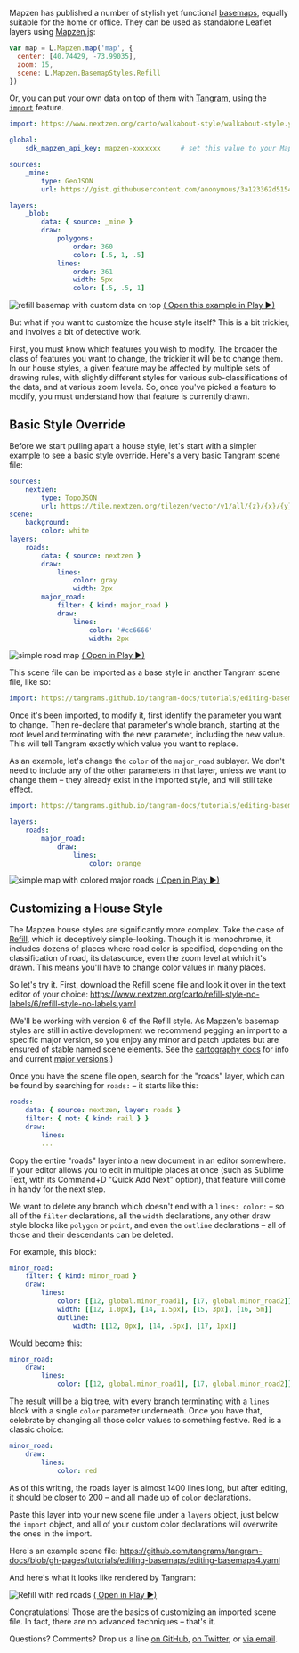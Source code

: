 Mapzen has published a number of stylish yet functional [basemaps](https://mapzen.com/products/maps/), equally suitable for the home or office. They can be used as standalone Leaflet layers using [Mapzen.js](https://mapzen.com/documentation/mapzen-js/):

```javascript
var map = L.Mapzen.map('map', {
  center: [40.74429, -73.99035],
  zoom: 15,
  scene: L.Mapzen.BasemapStyles.Refill
})
```

Or, you can put your own data on top of them with [Tangram](https://mapzen.com/products/tangram/), using the [`import`](https://mapzen.com/documentation/tangram/import/) feature.

```yaml
import: https://www.nextzen.org/carto/walkabout-style/walkabout-style.yaml

global:
    sdk_mapzen_api_key: mapzen-xxxxxxx     # set this value to your Mapzen API key

sources:
    _mine:
        type: GeoJSON
        url: https://gist.githubusercontent.com/anonymous/3a123362d5154004c8627c58861fd4ad/raw/158818805546eb51caac93d7f6c029c744bc9d7e/map.geojson

layers:
    _blob:
        data: { source: _mine }
        draw:
            polygons:
                order: 360
                color: [.5, 1, .5]
            lines:
                order: 361
                width: 5px
                color: [.5, .5, 1]
```

![refill basemap with custom data on top](https://tangrams.github.io/tangram-docs/tutorials/editing-basemaps/editing-basemaps1.jpg)
[( Open this example in Play ▶)](https://tangram.city/play/?scene=https://tangrams.github.io/tangram-docs/tutorials/editing-basemaps/editing-basemaps1.yaml&lines=1#5/38.720/-79.717)

But what if you want to customize the house style itself? This is a bit trickier, and involves a bit of detective work.

First, you must know which features you wish to modify. The broader the class of features you want to change, the trickier it will be to change them. In our house styles, a given feature may be affected by multiple sets of drawing rules, with slightly different styles for various sub-classifications of the data, and at various zoom levels. So, once you've picked a feature to modify, you must understand how that feature is currently drawn.

## Basic Style Override

Before we start pulling apart a house style, let's start with a simpler example to see a basic style override. Here's a very basic Tangram scene file:

```yaml
sources:
    nextzen:
        type: TopoJSON
        url: https://tile.nextzen.org/tilezen/vector/v1/all/{z}/{x}/{y}.topojson?api_key=xxxxxxx
scene:
    background:
        color: white
layers:
    roads:
        data: { source: nextzen }
        draw:
            lines:
                color: gray
                width: 2px
        major_road:
            filter: { kind: major_road }
            draw:
                lines:
                    color: '#cc6666'
                    width: 2px
```
![simple road map](https://tangrams.github.io/tangram-docs/tutorials/editing-basemaps/editing-basemaps2.jpg)
[( Open in Play ▶)](https://tangram.city/play/?scene=https://tangrams.github.io/tangram-docs/tutorials/editing-basemaps/simple-basemap.yaml#11.8002/41.3381/69.2698)

This scene file can be imported as a base style in another Tangram scene file, like so:

```yaml
import: https://tangrams.github.io/tangram-docs/tutorials/editing-basemaps/simple-basemap.yaml
```

Once it's been imported, to modify it, first identify the parameter you want to change. Then re-declare that parameter's whole branch, starting at the root level and terminating with the new parameter, including the new value. This will tell Tangram exactly which value you want to replace.

As an example, let's change the `color` of the `major_road` sublayer. We don't need to include any of the other parameters in that layer, unless we want to change them – they already exist in the imported style, and will still take effect.

```yaml
import: https://tangrams.github.io/tangram-docs/tutorials/editing-basemaps/simple-basemap.yaml

layers:
    roads:
        major_road:
            draw:
                lines:
                    color: orange
```
![simple map with colored major roads](https://tangrams.github.io/tangram-docs/tutorials/editing-basemaps/editing-basemaps3.jpg)
[( Open in Play ▶)](https://tangram.city/play/?scene=https://tangrams.github.io/tangram-docs/tutorials/editing-basemaps/editing-basemaps3.yaml#11.8002/41.3381/69.2698)

## Customizing a House Style

The Mapzen house styles are significantly more complex. Take the case of [Refill](https://github.com/tangrams/refill-style), which is deceptively simple-looking. Though it is monochrome, it includes dozens of places where road color is specified, depending on the classification of road, its datasource, even the zoom level at which it's drawn. This means you'll have to change color values in many places.

So let's try it. First, download the Refill scene file and look it over in the text editor of your choice: https://www.nextzen.org/carto/refill-style-no-labels/6/refill-style-no-labels.yaml

(We'll be working with version 6 of the Refill style. As Mapzen's basemap styles are still in active development we recommend pegging an import to a specific major version, so you enjoy any minor and patch updates but are ensured of stable named scene elements. See the [cartography docs](https://mapzen.com/documentation/cartography/versioning/) for info and current [major versions](https://mapzen.com/documentation/cartography/styles/).)

Once you have the scene file open, search for the "roads" layer, which can be found by searching for `roads:` – it starts like this:

```yaml
roads:
    data: { source: nextzen, layer: roads }
    filter: { not: { kind: rail } }
    draw:
        lines:
        ...
```

Copy the entire "roads" layer into a new document in an editor somewhere. If your editor allows you to edit in multiple places at once (such as Sublime Text, with its Command+D "Quick Add Next" option), that feature will come in handy for the next step.

We want to delete any branch which doesn't end with a `lines: color:` – so all of the `filter` declarations, all the `width` declarations, any other draw style blocks like `polygon` or `point`, and even the `outline` declarations – all of those and their descendants can be deleted.

For example, this block:

```yaml
minor_road:
    filter: { kind: minor_road }
    draw:
        lines:
            color: [[12, global.minor_road1], [17, global.minor_road2]]
            width: [[12, 1.0px], [14, 1.5px], [15, 3px], [16, 5m]]
            outline:
                width: [[12, 0px], [14, .5px], [17, 1px]]
```

Would become this:

```yaml
minor_road:
    draw:
        lines:
            color: [[12, global.minor_road1], [17, global.minor_road2]]
```

The result will be a big tree, with every branch terminating with a `lines` block with a single `color` parameter underneath. Once you have that, celebrate by changing all those color values to something festive. Red is a classic choice:

```yaml
minor_road:
    draw:
        lines:
            color: red
```

As of this writing, the roads layer is almost 1400 lines long, but after editing, it should be closer to 200 – and all made up of `color` declarations.

Paste this layer into your new scene file under a `layers` object, just below the `import` object, and all of your custom color declarations will overwrite the ones in the import.

Here's an example scene file: https://github.com/tangrams/tangram-docs/blob/gh-pages/tutorials/editing-basemaps/editing-basemaps4.yaml

And here's what it looks like rendered by Tangram:

![Refill with red roads](https://tangrams.github.io/tangram-docs/tutorials/editing-basemaps/editing-basemaps4.jpg)
[( Open in Play ▶)](https://tangram.city/play/?scene=https://tangrams.github.io/tangram-docs/tutorials/editing-basemaps/editing-basemaps4.yaml#11.8002/41.3381/69.2698)

Congratulations! Those are the basics of customizing an imported scene file. In fact, there are no advanced techniques – that's it.

Questions? Comments? Drop us a line [on GitHub](http://github.com/tangrams/tangram/issues), [on Twitter](http://twitter.com/tangramjs), or [via email](mailto:tangram@mapzen.com).